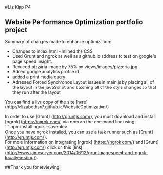 #Liz Kipp P4

## Website Performance Optimization portfolio project

Summary of changes made to enhance optimization:
<ul>
	<li>Changes to index.html - Inlined the CSS</li>
	<li>Used Grunt and ngrok as well as a github.io address to test on google's page speed insight.</li>
	<li>Reduced pizzaria image by 75% on views/images/pizzeria.jpg</li>
	<li>Added google analytics profile id</li>
	<li>added a print media query</li>
	<li>Adressed Forced Synchronos Layout issues in main.js by placing all of the layout in the javaScript and batching all of the style changes so that they run after the layout.</li>
</ul>
You can find a live copy of the site [here] (http://elizabethsn7.github.io/WebsiteOptimization/)
 
In order to use [Grunt] (http://gruntjs.com/), you must download and install [ngrok] (https://ngrok.com/) via npm on the command line using<br> ``` npm install ngrok –save-dev</br>
Once you have ngrok installed, you can use a task runner such as [Grunt] (http://gruntjs.com/).<br>
For more information on integrating [ngrok] (https://ngrok.com/) and [Grunt] (http://gruntjs.com/) click on this [link] (http://www.jamescryer.com/2014/06/12/grunt-pagespeed-and-ngrok-locally-testing/).

##Thank you for reviewing!